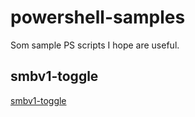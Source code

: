 # powershell-samples
Som sample PS scripts I hope are useful.

## smbv1-toggle
[smbv1-toggle](/smbv1-toggle#smbv1-toggle)
